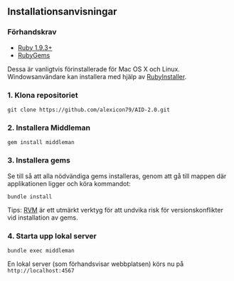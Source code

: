 ## Installationsanvisningar

### Förhandskrav

- [Ruby 1.9.3+](https://www.ruby-lang.org/en/downloads/)
- [RubyGems](https://rubygems.org/pages/download)

Dessa är vanligtvis förinstallerade för Mac OS X och Linux. Windowsanvändare kan installera med hjälp av [RubyInstaller](http://rubyinstaller.org).


### 1. Klona repositoriet

```
git clone https://github.com/alexicon79/AID-2.0.git
```


### 2. Installera Middleman

```
gem install middleman
```

### 3. Installera gems

Se till så att alla nödvändiga gems installeras, genom att gå till mappen där applikationen ligger och köra kommandot:

```
bundle install
```

Tips: [RVM](http://rvm.io) är ett utmärkt verktyg för att undvika risk för versionskonflikter vid installation av gems.

### 4. Starta upp lokal server

```
bundle exec middleman
```

En lokal server (som förhandsvisar webbplatsen) körs nu på `http://localhost:4567`
